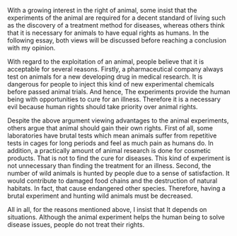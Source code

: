 With a growing interest in the right of animal, some insist that the experiments of the animal are required for a decent standard of living such as the discovery of a treatment method for diseases, whereas others think that it is necessary for animals to have equal rights as humans.  In the following essay, both views will be discussed before reaching a conclusion with my opinion.

With regard to the exploitation of an animal, people believe that it is acceptable for several reasons. Firstly, a pharmaceutical company always test on animals for a new developing drug in medical research. It is dangerous for people to inject this kind of new experimental chemicals before passed animal trials. And hence, The experiments provide the human being with opportunities to cure for an illness. Therefore it is a necessary evil because human rights should take priority over animal rights.

Despite the above argument viewing advantages to the animal experiments, others argue that animal should gain their own rights. First of all, some laboratories have brutal tests which mean animals suffer from repetitive tests in cages for long periods and feel as much pain as humans do. In addition, a practically amount of animal research is done for cosmetic products.  That is not to find the cure for diseases.  This kind of experiment is not unnecessary than finding the treatment for an illness. Second, the number of wild animals is hunted by people due to a sense of satisfaction. It would contribute to damaged food chains and the destruction of natural habitats. In fact, that cause endangered other species. Therefore, having a brutal experiment and hunting wild animals must be decreased.

All in all, for the reasons mentioned above, I insist that It depends on situations. Although the animal experiment helps the human being to solve disease issues, people do not treat their rights.